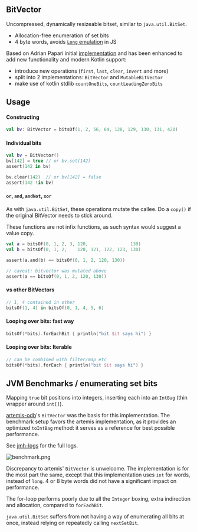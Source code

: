## BitVector

Uncompressed, dynamically resizeable bitset, similar to `java.util.BitSet`.
- Allocation-free enumeration of set bits 
- 4 byte words, avoids [`Long` emulation][long-emu] in JS

Based on Adrian Papari initial [implementation][original] and has been enhanced to add new functionality and modern Kotlin support:
* introduce new operations (`first`, `last`, `clear`, `invert` and more)
* split into 2 implementations: `BitVector` and `MutableBitVector`
* make use of kotlin stdlib `countOneBits`, `countLeadingZeroBits`

 [original]: https://github.com/junkdog/bitvector
 [long-emu]: https://kotlinlang.org/docs/reference/js-to-kotlin-interop.html#representing-kotlin-types-in-javascript
 
## Usage

#### Constructing
```kotlin
val bv: BitVector = bitsOf(1, 2, 56, 64, 128, 129, 130, 131, 420)
```


#### Individual bits
```kotlin
val bv = BitVector()
bv[142] = true // or bv.set(142)
assert(142 in bv)

bv.clear(142)  // or bv[142] = false
assert(142 !in bv)
```


#### `or`, `and`, `andNot`, `xor`
As with `java.util.BitSet`, these operations mutate the callee. Do a `copy()` if the original BitVector needs to stick around.

These functions are not infix functions, as such syntax would suggest a value copy.
  
```kotlin
val a = bitsOf(0, 1, 2, 3, 120,                130)
val b = bitsOf(0, 1, 2,    120, 121, 122, 123, 130)

assert(a.and(b) == bitsOf(0, 1, 2, 120, 130))

// caveat: bitvector was mutated above
assert(a == bitsOf(0, 1, 2, 120, 130))
```


#### vs other BitVectors
```kotlin
// 1, 4 contained in other 
bitsOf(1, 4) in bitsOf(0, 1, 4, 5, 6) 
```

#### Looping over bits: fast way
```kotlin
bitsOf(*bits).forEachBit { println("bit $it says hi") }
```


#### Looping over bits: Iterable<Int>
```kotlin
// can be combined with filter/map etc
bitsOf(*bits).forEach { println("bit $it says hi") }
```

## JVM Benchmarks / enumerating set bits

Mapping `true` bit positions into integers, inserting each into an `IntBag` (thin wrapper around `int[]`).
 
[artemis-odb](https://github.com/junkdog/artemis-odb)'s `BitVector` was the basis for this implementation. The benchmark setup favors the artemis implementation, as it provides an optimized `toIntBag` method: it serves as a reference for best possible performance.

See [jmh-logs](https://github.com/junkdog/bitvector/tree/master/jmh-logs) for the full logs.

![benchmark.png](http://junkdog.github.io/images/bitvector-jmh.png)

Discrepancy to artemis' `BitVector` is unwelcome. The implementation is for the most part the same, except that this implementation uses `int` for words, instead of `long`. 4 or 8 byte words did not have a significant impact on performance.

The for-loop performs poorly due to all the `Integer` boxing, extra indirection and allocation, compared to `forEachBit`.   

`java.util.BitSet` suffers from not having a way of enumerating all bits at once, instead relying on repeatedly calling `nextSetBit`.